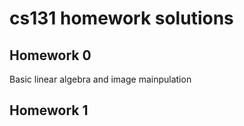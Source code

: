 # cs131 homework solutions

## Homework 0

Basic linear algebra and image mainpulation

## Homework 1
